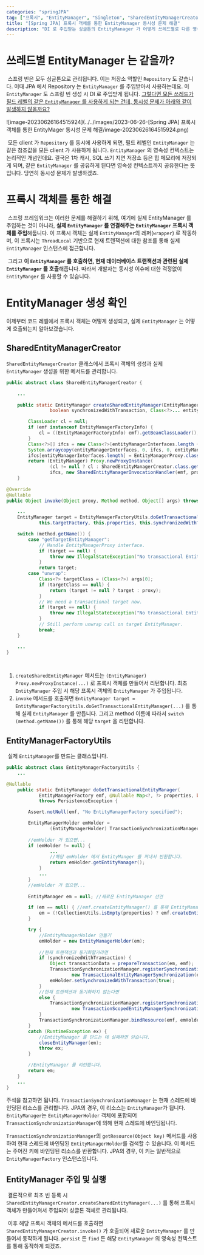 ```yaml
---
categories: "springJPA"
tag: ["프록시", "EntityManager", "Singleton", "SharedEntityManagerCreator", "EntityManagerFactoryUtils"]
title: "[Spring JPA] 프록시 객체를 통한 EntityManager 동시성 문제 해결"
description: "DI 로 주입받는 싱글톤의 EntityManager 가 어떻게 쓰레드별로 다른 영속성 컨텍스트를 가지는지 알아봅니다."
---
```


# 쓰레드별 EntityManager 는 같을까?

​	스프링 빈은 모두 싱글톤으로 관리됩니다. 이는 저장소 역할인 `Repository` 도 같습니다. 이때 JPA 에서 Repository 는 `EntityManager` 를 주입받아서 사용하는데요. 이 `EntityManager` 도 스프링 빈 생성 시 DI 로 주입받게 됩니다. <u>그렇다면 모든 쓰레드가 필드 레벨의 같은 `EntityManager` 를 사용하게 되는 건데, 동시성 문제가 아래와 같이 발생하지 않을까요?</u>

![image-20230626164515924](../../images/2023-06-26-[Spring JPA] 프록시 객체를 통한 EntityMager 동시성 문제 해결/image-20230626164515924.png)

​	모든 client 가 `Repository` 를 동시에 사용하게 되면, 필드 레벨인 `EntityManager` 는 같은 참조값을 모든 client 가 사용하게 됩니다. `EntityManager` 의 영속성 컨텍스트는 논리적인 개념인데요. 결국은 1차 캐시, SQL 쓰기 지연 저장소 등은 힙 메모리에 저장되게 되며, 같은 `EntityManager` 를 공유하게 된다면 영속성 컨텍스트까지 공유한다는 뜻입니다. 당연히 동시성 문제가 발생하겠죠.

# 프록시 객체를 통한 해결

​	스프링 프레임워크는 이러한 문제를 해결하기 위해, 여기에 실제 EntityManager 를 주입하는 것이 아니라,  **실제 `EntityManager` 를 연결해주는 `EntityManager` 프록시 객체를 주입**해둡니다. 이 프록시 객체는 실제 `EntityManager`의 레퍼(`wrapper`) 로 작동하며, 이 프록시는 `ThreadLocal` 기반으로 현재 트랜잭션에 대한 참조를 통해 실제 `EntityManager` 인스턴스에 접근합니다. 

​	그리고 **이 `EntityManager` 를 호출하면, 현재 데이터베이스 트랜잭션과 관련된 실제 `EntityManager` 를 호출**해줍니다. 따라서 개발자는 동시성 이슈에 대한 걱정없이 `EntityManger` 를 사용할 수 있습니다.

# EntityManager 생성 확인

이제부터 코드 레벨에서 프록시 객체는 어떻게 생성되고, 실제 `EntityManager` 는 어떻게 호출되는지 알아보겠습니다.

## SharedEntityManagerCreator

`SharedEntityManagerCreator` 클래스에서 프록시 객체의 생성과 실제 `EntityManager` 생성을 위한 메서드를 관리합니다.

```java
public abstract class SharedEntityManagerCreator {

	...
        
    public static EntityManager createSharedEntityManager(EntityManagerFactory emf, @Nullable Map<?, ?> properties,
                boolean synchronizedWithTransaction, Class<?>... entityManagerInterfaces) {

        ClassLoader cl = null;
        if (emf instanceof EntityManagerFactoryInfo) {
            cl = ((EntityManagerFactoryInfo) emf).getBeanClassLoader();
        }
        Class<?>[] ifcs = new Class<?>[entityManagerInterfaces.length + 1];
        System.arraycopy(entityManagerInterfaces, 0, ifcs, 0, entityManagerInterfaces.length);
        ifcs[entityManagerInterfaces.length] = EntityManagerProxy.class;
        return (EntityManager) Proxy.newProxyInstance(
                (cl != null ? cl : SharedEntityManagerCreator.class.getClassLoader()),
                ifcs, new SharedEntityManagerInvocationHandler(emf, properties, synchronizedWithTransaction));
    }
    
@Override
@Nullable
public Object invoke(Object proxy, Method method, Object[] args) throws Throwable {

    ... 
    EntityManager target = EntityManagerFactoryUtils.doGetTransactionalEntityManager(
            this.targetFactory, this.properties, this.synchronizedWithTransaction);

    switch (method.getName()) {
        case "getTargetEntityManager":
            // Handle EntityManagerProxy interface.
            if (target == null) {
                throw new IllegalStateException("No transactional EntityManager available");
            }
            return target;
        case "unwrap":
            Class<?> targetClass = (Class<?>) args[0];
            if (targetClass == null) {
                return (target != null ? target : proxy);
            }
            // We need a transactional target now.
            if (target == null) {
                throw new IllegalStateException("No transactional EntityManager available");
            }
            // Still perform unwrap call on target EntityManager.
            break;
    }

    ...
}

    
```

1. `createSharedEntityManager` 메서드는 `(EntityManager) Proxy.newProxyInstance(...)`  로 프록시 객체를 만들어서 리턴합니다. 최초 `EntityManager` 주입 시 해당 프록시 객체의 `EntityManager` 가 주입됩니다.
2. `invoke` 메서드를 호출하면 `EntityManager target = EntityManagerFactoryUtils.doGetTransactionalEntityManager(...)` 를 통해 실제 `EntityManager` 를 만듭니다. 그리고 method 이름에 따라서 `switch (method.getName())` 를 통해 해당 `target` 을 리턴합니다.

## EntityManagerFactoryUtils

​	실제 `EntityManager`를 만드는 클래스입니다.

```java
public abstract class EntityManagerFactoryUtils {
	...

@Nullable
	public static EntityManager doGetTransactionalEntityManager(
			EntityManagerFactory emf, @Nullable Map<?, ?> properties, boolean synchronizedWithTransaction)
			throws PersistenceException {

		Assert.notNull(emf, "No EntityManagerFactory specified");

		EntityManagerHolder emHolder =
				(EntityManagerHolder) TransactionSynchronizationManager.getResource(emf); //1
        
		//emHolder 가 있으면...
		if (emHolder != null) {
            	...
				//해당 emHolder 에서 EntityManger 를 꺼내서 반환합니다.
				return emHolder.getEntityManager();
			}
			...
		}
		//emHolder 가 없으면...
    
		EntityManager em = null; //새로운 EntityManager 선언

		if (em == null) { //emf.createEntityManager() 를 통해 EntityManager 만들기
			em = (!CollectionUtils.isEmpty(properties) ? emf.createEntityManager(properties) : emf.createEntityManager());
		}

		try {
            //EntityManagerHolder 만들기
			emHolder = new EntityManagerHolder(em);
            
            //현재 트랜잭션과 동기화할거라면
			if (synchronizedWithTransaction) {
				Object transactionData = prepareTransaction(em, emf);
				TransactionSynchronizationManager.registerSynchronization(
						new TransactionalEntityManagerSynchronization(emHolder, emf, transactionData, true));
				emHolder.setSynchronizedWithTransaction(true);
			}
            //현재 트랜잭션과 동기화하지 않는다면
			else {
				TransactionSynchronizationManager.registerSynchronization(
						new TransactionScopedEntityManagerSynchronization(emHolder, emf));
			}
			TransactionSynchronizationManager.bindResource(emf, emHolder);
		}
		catch (RuntimeException ex) {
			//EntityManager 를 만드는 데 실패하면 닫습니다.
			closeEntityManager(em);
			throw ex;
		}

    	//EntityManager 를 리턴합니다.
		return em;
	}
	...
}

```

주석을 참고하면 됩니다. `TransactionSynchronizationManager` 는  현재 스레드에 바인딩된 리소스를 관리합니다. JPA의 경우, 이 리소스는 `EntityManager`가 됩니다. `EntityManager`는 `EntityManagerHolder` 객체에 포함되어 `TransactionSynchronizationManager`에 의해 현재 스레드에 바인딩됩니다.

`TransactionSynchronizationManager`의 `getResource(Object key)` 메서드를 사용하여 현재 스레드에 바인딩된 `EntityManagerHolder`를 검색할 수 있습니다. 이 메서드는 주어진 키에 바인딩된 리소스를 반환합니다. JPA의 경우, 이 키는 일반적으로 `EntityManagerFactory` 인스턴스입니다.

## EntityManager 주입 및 실행

​	결론적으로 최초 빈 등록 시 `SharedEntityManagerCreator.createSharedEntityManager(...)` 를 통해 프록시 객체가 만들어져서 주입되어 싱글톤 객체로 관리됩니다. 

​	이후 해당 프록시 객체의 메서드를 호출하면 `SharedEntityManagerCreator.invoke()` 가 호출되어 새로운 `EntityManager` 를 만들어서 동작하게 됩니다. `persist` 든 `find` 든 해당 `EntityManager` 의 영속성 컨텍스트를 통해 동작하게 되겠죠.
